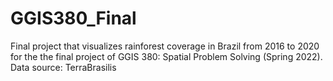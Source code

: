 # GGIS380_Final
Final project that visualizes rainforest coverage in Brazil from 2016 to 2020 for the the final project of GGIS 380: Spatial Problem Solving (Spring 2022). Data source: TerraBrasilis
